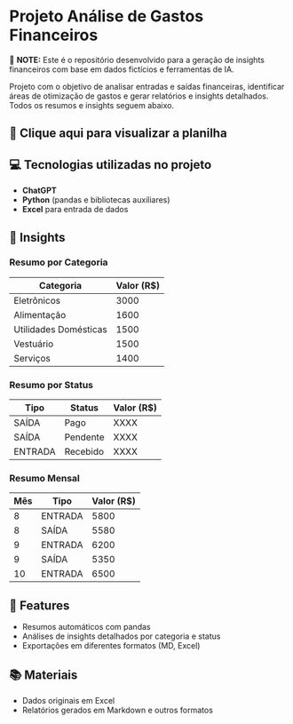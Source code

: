 # Projeto Análise de Gastos Financeiros

🔗 **NOTE:** Este é o repositório desenvolvido para a geração de insights financeiros com base em dados fictícios e ferramentas de IA.

Projeto com o objetivo de analisar entradas e saídas financeiras, identificar áreas de otimização de gastos e gerar relatórios e insights detalhados. Todos os resumos e insights seguem abaixo.

## 📕 Clique aqui para visualizar a planilha

## 💻 Tecnologias utilizadas no projeto
- **ChatGPT**
- **Python** (pandas e bibliotecas auxiliares)
- **Excel** para entrada de dados

## 🧠 Insights
### Resumo por Categoria
| Categoria              | Valor (R$) |
|------------------------|------------|
| Eletrônicos            | 3000       |
| Alimentação            | 1600       |
| Utilidades Domésticas  | 1500       |
| Vestuário              | 1500       |
| Serviços               | 1400       |

### Resumo por Status
| Tipo    | Status     | Valor (R$) |
|---------|------------|------------|
| SAÍDA   | Pago       | XXXX       |
| SAÍDA   | Pendente   | XXXX       |
| ENTRADA | Recebido   | XXXX       |

### Resumo Mensal
| Mês | Tipo    | Valor (R$) |
|------|---------|------------|
| 8    | ENTRADA | 5800       |
| 8    | SAÍDA   | 5580       |
| 9    | ENTRADA | 6200       |
| 9    | SAÍDA   | 5350       |
| 10   | ENTRADA | 6500       |

## 🌟 Features
- Resumos automáticos com pandas
- Análises de insights detalhados por categoria e status
- Exportações em diferentes formatos (MD, Excel)

## 📚 Materiais
- Dados originais em Excel
- Relatórios gerados em Markdown e outros formatos
